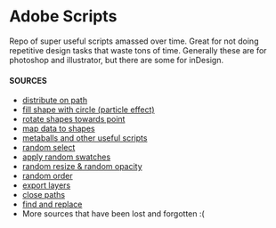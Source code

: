 # Adobe Scripts

Repo of super useful scripts amassed over time. Great for not doing repetitive design tasks that waste tons of time. Generally these are for photoshop and illustrator, but there are some for inDesign.


#### SOURCES

* [distribute on path](https://shspage.blogspot.com/2014/02/distributeonthepathjsx.html)
* [fill shape with circle (particle effect)](http://www.jongware.com/binaries/CircleFill.zip)
* [rotate shapes towards point](https://shspage.blogspot.com/2014/02/rotatetowardpointjsx.html)
* [map data to shapes](http://vectorboom.com/load/0-0-0-489-20)
* [metaballs and other useful scripts](http://shspage.com/aijs/en)
* [random select](http://www.scriptopedia.org/en/lien-phoca/file/20-randomselect.html)
* [apply random swatches](http://vectorboom.com/load/freebies/freescripts/randomswatchesfill/22-1-0-167)
* [random resize & random opacity](http://vectorboom.com/load/freebies/freescripts/randomresizeopacity/22-1-0-152)
* [random order](http://vectorboom.com/load/freebies/freescripts/randomorder/22-1-0-253)
* [export layers](http://www.metaphorical.net/media/download/28)
* [close paths](http://illustrator.hilfdirselbst.ch/dokuwiki/en/skripte/javascript/wr-closeallpaths)
* [find and replace](https://raw.githubusercontent.com/nvkelso/illustrator-scripts/master/find-and-replace-graphics/findAndReplaceGraphic_transformToFit.jsx)
* More sources that have been lost and forgotten :(
